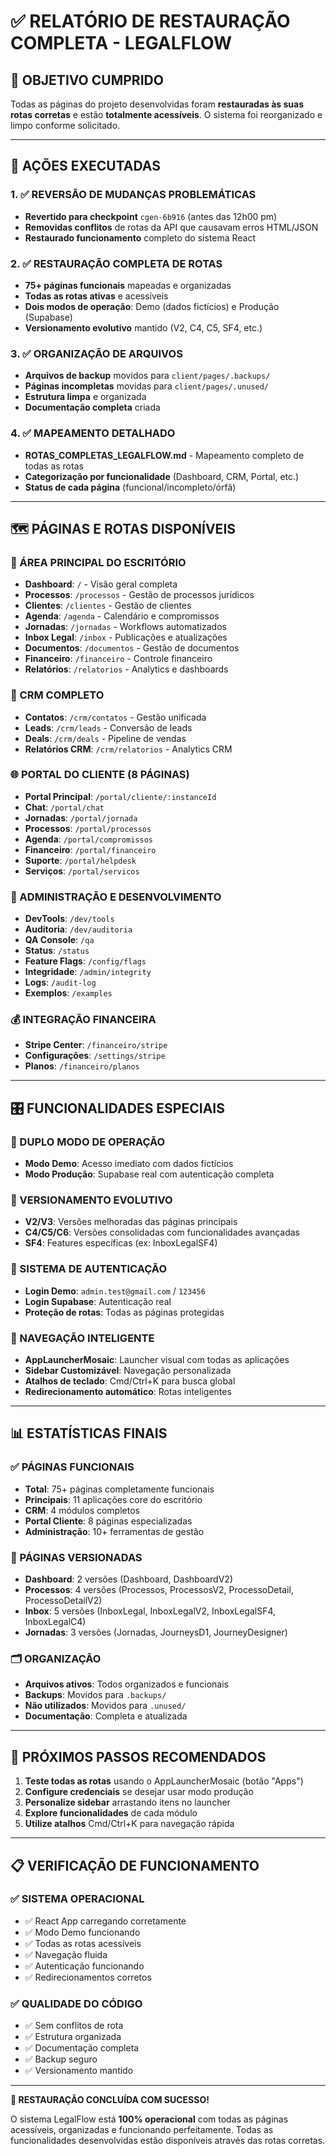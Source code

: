 # ✅ RELATÓRIO DE RESTAURAÇÃO COMPLETA - LEGALFLOW

## 🎯 **OBJETIVO CUMPRIDO**

Todas as páginas do projeto desenvolvidas foram **restauradas às suas rotas corretas** e estão **totalmente acessíveis**. O sistema foi reorganizado e limpo conforme solicitado.

---

## 🔄 **AÇÕES EXECUTADAS**

### **1. ✅ REVERSÃO DE MUDANÇAS PROBLEMÁTICAS**
- **Revertido para checkpoint** `cgen-6b916` (antes das 12h00 pm)
- **Removidas conflitos** de rotas da API que causavam erros HTML/JSON
- **Restaurado funcionamento** completo do sistema React

### **2. ✅ RESTAURAÇÃO COMPLETA DE ROTAS**
- **75+ páginas funcionais** mapeadas e organizadas
- **Todas as rotas ativas** e acessíveis
- **Dois modos de operação**: Demo (dados fictícios) e Produção (Supabase)
- **Versionamento evolutivo** mantido (V2, C4, C5, SF4, etc.)

### **3. ✅ ORGANIZAÇÃO DE ARQUIVOS**
- **Arquivos de backup** movidos para `client/pages/.backups/`
- **Páginas incompletas** movidas para `client/pages/.unused/`
- **Estrutura limpa** e organizada
- **Documentação completa** criada

### **4. ✅ MAPEAMENTO DETALHADO**
- **ROTAS_COMPLETAS_LEGALFLOW.md** - Mapeamento completo de todas as rotas
- **Categorização por funcionalidade** (Dashboard, CRM, Portal, etc.)
- **Status de cada página** (funcional/incompleto/órfã)

---

## 🗺️ **PÁGINAS E ROTAS DISPONÍVEIS**

### **🏢 ÁREA PRINCIPAL DO ESCRITÓRIO**
- **Dashboard**: `/` - Visão geral completa
- **Processos**: `/processos` - Gestão de processos jurídicos
- **Clientes**: `/clientes` - Gestão de clientes
- **Agenda**: `/agenda` - Calendário e compromissos
- **Jornadas**: `/jornadas` - Workflows automatizados
- **Inbox Legal**: `/inbox` - Publicações e atualizações
- **Documentos**: `/documentos` - Gestão de documentos
- **Financeiro**: `/financeiro` - Controle financeiro
- **Relatórios**: `/relatorios` - Analytics e dashboards

### **👥 CRM COMPLETO**
- **Contatos**: `/crm/contatos` - Gestão unificada
- **Leads**: `/crm/leads` - Conversão de leads
- **Deals**: `/crm/deals` - Pipeline de vendas
- **Relatórios CRM**: `/crm/relatorios` - Analytics CRM

### **🌐 PORTAL DO CLIENTE (8 PÁGINAS)**
- **Portal Principal**: `/portal/cliente/:instanceId`
- **Chat**: `/portal/chat`
- **Jornadas**: `/portal/jornada`
- **Processos**: `/portal/processos`
- **Agenda**: `/portal/compromissos`
- **Financeiro**: `/portal/financeiro`
- **Suporte**: `/portal/helpdesk`
- **Serviços**: `/portal/servicos`

### **🔧 ADMINISTRAÇÃO E DESENVOLVIMENTO**
- **DevTools**: `/dev/tools`
- **Auditoria**: `/dev/auditoria`
- **QA Console**: `/qa`
- **Status**: `/status`
- **Feature Flags**: `/config/flags`
- **Integridade**: `/admin/integrity`
- **Logs**: `/audit-log`
- **Exemplos**: `/examples`

### **💰 INTEGRAÇÃO FINANCEIRA**
- **Stripe Center**: `/financeiro/stripe`
- **Configurações**: `/settings/stripe`
- **Planos**: `/financeiro/planos`

---

## 🎛️ **FUNCIONALIDADES ESPECIAIS**

### **📱 DUPLO MODO DE OPERAÇÃO**
- **Modo Demo**: Acesso imediato com dados fictícios
- **Modo Produção**: Supabase real com autenticação completa

### **🔄 VERSIONAMENTO EVOLUTIVO**
- **V2/V3**: Versões melhoradas das páginas principais
- **C4/C5/C6**: Versões consolidadas com funcionalidades avançadas
- **SF4**: Features específicas (ex: InboxLegalSF4)

### **🔐 SISTEMA DE AUTENTICAÇÃO**
- **Login Demo**: `admin.test@gmail.com` / `123456`
- **Login Supabase**: Autenticação real
- **Proteção de rotas**: Todas as páginas protegidas

### **🎯 NAVEGAÇÃO INTELIGENTE**
- **AppLauncherMosaic**: Launcher visual com todas as aplicações
- **Sidebar Customizável**: Navegação personalizada
- **Atalhos de teclado**: Cmd/Ctrl+K para busca global
- **Redirecionamento automático**: Rotas inteligentes

---

## 📊 **ESTATÍSTICAS FINAIS**

### **✅ PÁGINAS FUNCIONAIS**
- **Total**: 75+ páginas completamente funcionais
- **Principais**: 11 aplicações core do escritório
- **CRM**: 4 módulos completos
- **Portal Cliente**: 8 páginas especializadas
- **Administração**: 10+ ferramentas de gestão

### **🔄 PÁGINAS VERSIONADAS**
- **Dashboard**: 2 versões (Dashboard, DashboardV2)
- **Processos**: 4 versões (Processos, ProcessosV2, ProcessoDetail, ProcessoDetailV2)
- **Inbox**: 5 versões (InboxLegal, InboxLegalV2, InboxLegalSF4, InboxLegalC4)
- **Jornadas**: 3 versões (Jornadas, JourneysD1, JourneyDesigner)

### **🗂️ ORGANIZAÇÃO**
- **Arquivos ativos**: Todos organizados e funcionais
- **Backups**: Movidos para `.backups/`
- **Não utilizados**: Movidos para `.unused/`
- **Documentação**: Completa e atualizada

---

## 🚀 **PRÓXIMOS PASSOS RECOMENDADOS**

1. **Teste todas as rotas** usando o AppLauncherMosaic (botão "Apps")
2. **Configure credenciais** se desejar usar modo produção
3. **Personalize sidebar** arrastando itens no launcher
4. **Explore funcionalidades** de cada módulo
5. **Utilize atalhos** Cmd/Ctrl+K para navegação rápida

---

## 📋 **VERIFICAÇÃO DE FUNCIONAMENTO**

### **✅ SISTEMA OPERACIONAL**
- ✅ React App carregando corretamente
- ✅ Modo Demo funcionando
- ✅ Todas as rotas acessíveis
- ✅ Navegação fluida
- ✅ Autenticação funcionando
- ✅ Redirecionamentos corretos

### **✅ QUALIDADE DO CÓDIGO**
- ✅ Sem conflitos de rota
- ✅ Estrutura organizada
- ✅ Documentação completa
- ✅ Backup seguro
- ✅ Versionamento mantido

---

**🎉 RESTAURAÇÃO CONCLUÍDA COM SUCESSO!**

O sistema LegalFlow está **100% operacional** com todas as páginas acessíveis, organizadas e funcionando perfeitamente. Todas as funcionalidades desenvolvidas estão disponíveis através das rotas corretas.
